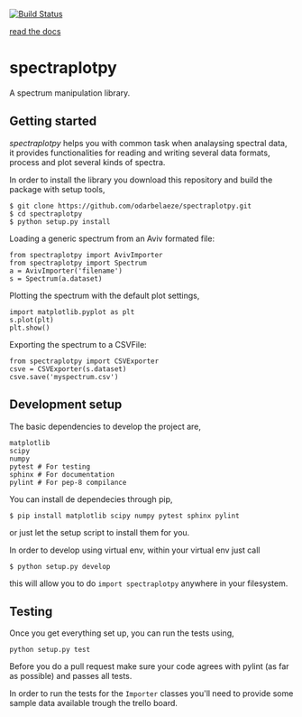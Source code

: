 [![Build Status](https://travis-ci.org/odarbelaeze/spectraplotpy.svg?branch=master)](https://travis-ci.org/odarbelaeze/spectraplotpy)

[read the docs](http://spectraplotpy.readthedocs.org/en/latest/)

spectraplotpy
=============

A spectrum manipulation library.

Getting started
---------------

*spectraplotpy* helps you with common task when analaysing spectral data,
it provides functionalities for reading and writing several data formats,
process and plot several kinds of spectra.

In order to install the library you download this repository and build the
package with setup tools,

    $ git clone https://github.com/odarbelaeze/spectraplotpy.git
    $ cd spectraplotpy
    $ python setup.py install

Loading a generic spectrum from an Aviv formated file:

    from spectraplotpy import AvivImporter
    from spectraplotpy import Spectrum
    a = AvivImporter('filename')
    s = Spectrum(a.dataset)

Plotting the spectrum with the default plot settings,

    import matplotlib.pyplot as plt
    s.plot(plt)
    plt.show()

Exporting the spectrum to a CSVFile:

    from spectraplotpy import CSVExporter
    csve = CSVExporter(s.dataset)
    csve.save('myspectrum.csv')


Development setup
-----------------

The basic dependencies to develop the project are,

    matplotlib
    scipy
    numpy
    pytest # For testing
    sphinx # For documentation
    pylint # For pep-8 compilance

You can install de dependecies through pip,

    $ pip install matplotlib scipy numpy pytest sphinx pylint

or just let the setup script to install them for you.

In order to develop using virtual env, within your virtual env just call

    $ python setup.py develop

this will allow you to do `import spectraplotpy` anywhere in your filesystem.

Testing
-------

Once you get everything set up, you can run the tests using,

    python setup.py test

Before you do a pull request make sure your code agrees with pylint
(as far as possible) and passes all tests.

In order to run the tests for the `Importer` classes you'll need to
provide some sample data available trough the trello board.
